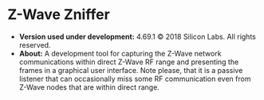 # Z-Wave Zniffer

- **Version used under development:** 4.69.1 © 2018 Silicon Labs. All rights
  reserved.
- **About:** A development tool for capturing the Z-Wave network communications
  within direct Z-Wave RF range and presenting the frames in a graphical user
  interface. Note please, that it is a passive listener that can occasionally
  miss some RF communication even from Z-Wave nodes that are within direct
  range.
